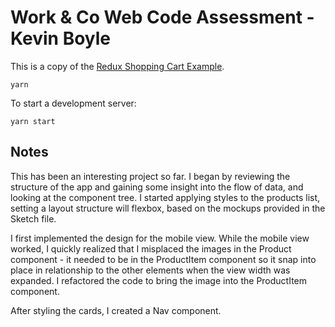 # Work & Co Web Code Assessment - Kevin Boyle

This is a copy of the [Redux Shopping Cart Example](https://github.com/reactjs/redux/tree/master/examples/shopping-cart).

```
yarn
```

To start a development server:

```
yarn start
```

## Notes
This has been an interesting project so far. I began by reviewing the structure of the app and gaining some insight into the flow of data, and looking at the component tree. I started applying styles to the products list, setting a layout structure will flexbox, based on the mockups provided in the Sketch file. 

I first implemented the design for the mobile view. While the mobile view worked, I quickly realized that I misplaced the images in the Product component - it needed to be in the ProductItem component so it snap into place in relationship to the other elements when the view width was expanded. I refactored the code to bring the image into the ProductItem component.

After styling the cards, I created a Nav component.